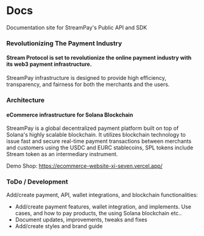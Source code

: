 # Docs

Documentation site for StreamPay's Public API and SDK


### Revolutionizing The Payment Industry

#### Stream Protocol is set to revolutionize the online payment industry with its web3 payment infrastructure. 

StreamPay infrastructure is designed to provide high efficiency, transparency, and fairness for both the merchants and the users.

### Architecture

#### eCommerce infrastructure for Solana Blockchain

StreamPay is a global decentralized payment platform built on top of Solana's highly scalable blockchain. It utilizes blockchain technology to issue fast and secure real-time payment transactions between merchants and customers using the USDC and EURC stablecoins, SPL tokens include Stream token as an intermediary instrument.

Demo Shop: https://ecommerce-website-xi-seven.vercel.app/

### ToDo / Development

Add/create payment, API, wallet integrations, and blockchain functionalities: 

- Add/create payment features, wallet integration, and implements. Use cases, and how to pay products, the using Solana blockchain etc..
- Document updates, improvements, tweaks and fixes
- Add/create styles and brand guide